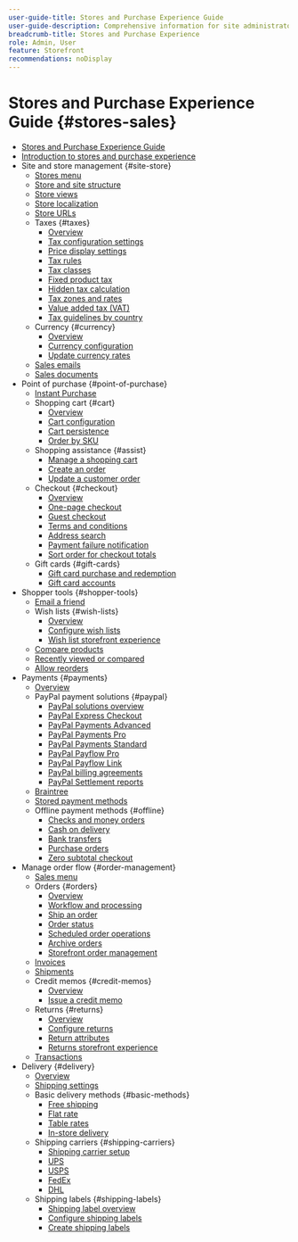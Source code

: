 ```yaml
---
user-guide-title: Stores and Purchase Experience Guide
user-guide-description: Comprehensive information for site administrators, customer service agents, and sales managers working in Adobe Commerce and Magento Open Source.
breadcrumb-title: Stores and Purchase Experience
role: Admin, User
feature: Storefront
recommendations: noDisplay
---
```


# Stores and Purchase Experience Guide {#stores-sales}

+ [Stores and Purchase Experience Guide](guide-overview.md)
+ [Introduction to stores and purchase experience](introduction.md)
+ Site and store management {#site-store}
  + [Stores menu](stores-menu.md)
  + [Store and site structure](stores.md)
  + [Store views](store-views.md)
  + [Store localization](store-localize.md)
  + [Store URLs](store-urls.md)
  + Taxes {#taxes}
    + [Overview](taxes.md)
    + [Tax configuration settings](tax-settings-general.md)
    + [Price display settings](display-settings.md)
    + [Tax rules](tax-rules.md)
    + [Tax classes](tax-class.md)
    + [Fixed product tax](fixed-product-tax.md)
    + [Hidden tax calculation](hidden-tax-calculation.md)
    + [Tax zones and rates](tax-zones-rates.md)
    + [Value added tax (VAT)](vat.md)
    + [Tax guidelines by country](international-tax-guidelines.md)
  + Currency {#currency}
    + [Overview](currency.md)
    + [Currency configuration](currency-configuration.md)
    + [Update currency rates](currency-update.md)
  + [Sales emails](sales-email.md)
  + [Sales documents](sales-documents.md)
+ Point of purchase {#point-of-purchase}
  + [Instant Purchase](checkout-instant-purchase.md)
  + Shopping cart {#cart}
    + [Overview](cart.md)
    + [Cart configuration](cart-configuration.md)
    + [Cart persistence](cart-persistent.md)
    + [Order by SKU](order-by-sku.md)
  + Shopping assistance {#assist}
    + [Manage a shopping cart](shopping-assisted-cart-manage.md)
    + [Create an order](customer-account-create-order.md)
    + [Update a customer order](order-update.md)
  + Checkout {#checkout}
    + [Overview](checkout-process.md)
    + [One-page checkout](checkout-one-page.md)
    + [Guest checkout](checkout-guest.md)
    + [Terms and conditions](terms-and-conditions.md)
    + [Address search](checkout-address-search.md)
    + [Payment failure notification](checkout-payment-failed-emails.md)
    + [Sort order for checkout totals](checkout-totals-sort-order.md)
  + Gift cards {#gift-cards}
    + [Gift card purchase and redemption](product-gift-card-workflow.md)
    + [Gift card accounts](product-gift-card-accounts.md)
+ Shopper tools {#shopper-tools}
  + [Email a friend](email-a-friend.md)
  + Wish lists {#wish-lists}
    + [Overview](wishlists.md)
    + [Configure wish lists](wishlist-configuration.md)
    + [Wish list storefront experience](wishlist-storefront.md)
  + [Compare products](product-compare.md)
  + [Recently viewed or compared](products-viewed-compared.md)
  + [Allow reorders](reorders-allow.md)
+ Payments {#payments}
  + [Overview](payments.md)
  + PayPal payment solutions {#paypal}
    + [PayPal solutions overview](paypal.md)
    + [PayPal Express Checkout](paypal-express-checkout.md)
    + [PayPal Payments Advanced](paypal-payments-advanced.md)
    + [PayPal Payments Pro](paypal-payments-pro.md)
    + [PayPal Payments Standard](paypal-payments-standard.md)
    + [PayPal Payflow Pro](paypal-payflow-pro.md)
    + [PayPal Payflow Link](paypal-payflow-link.md)
    + [PayPal billing agreements](paypal-billing-agreements.md)
    + [PayPal Settlement reports](paypal-settlement-reports.md)
  + [Braintree](braintree.md)
  + [Stored payment methods](stored-payment-methods.md)
  + Offline payment methods {#offline}
    + [Checks and money orders](check-money-order.md)
    + [Cash on delivery](cash-on-delivery.md)
    + [Bank transfers](bank-transfer.md)
    + [Purchase orders](purchase-order.md)
    + [Zero subtotal checkout](zero-subtotal-checkout.md)
+ Manage order flow {#order-management}
  + [Sales menu](sales-menu.md)
  + Orders {#orders}
    + [Overview](orders.md)
    + [Workflow and processing](order-processing.md)
    + [Ship an order](order-ship.md)
    + [Order status](order-status.md)
    + [Scheduled order operations](order-scheduled-operations.md)
    + [Archive orders](order-archive.md)
    + [Storefront order management](orders-storefront.md)
  + [Invoices](invoices.md)
  + [Shipments](shipments.md)
  + Credit memos {#credit-memos}
    + [Overview](credit-memos.md)
    + [Issue a credit memo](credit-memo-create.md)
  + Returns {#returns}
    + [Overview](returns.md)
    + [Configure returns](rma-configure.md)
    + [Return attributes](attributes-returns.md)
    + [Returns storefront experience](rma-customer-experience.md)
  + [Transactions](transactions.md)
+ Delivery {#delivery}
  + [Overview](delivery.md)
  + [Shipping settings](shipping-settings.md)
  + Basic delivery methods {#basic-methods}
    + [Free shipping](shipping-free.md)
    + [Flat rate](shipping-flat-rate.md)
    + [Table rates](shipping-table-rate.md)
    + [In-store delivery](shipping-in-store-delivery.md)
  + Shipping carriers {#shipping-carriers}
    + [Shipping carrier setup](carriers.md)
    + [UPS](ups.md)
    + [USPS](usps.md)
    + [FedEx](fedex.md)
    + [DHL](dhl.md)
  + Shipping labels {#shipping-labels}
    + [Shipping label overview](shipping-labels.md)
    + [Configure shipping labels](shipping-label-configure.md)
    + [Create shipping labels](shipping-label-create.md)
